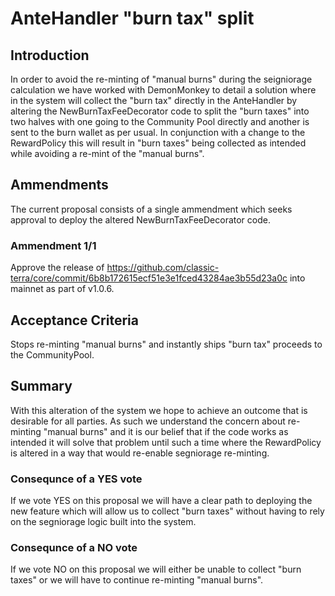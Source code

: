 # AnteHandler "burn tax" split


## Introduction
In order to avoid the re-minting of "manual burns" during the seigniorage calculation we have worked with DemonMonkey to detail a solution where in the system will collect the "burn tax" directly in the AnteHandler by altering the NewBurnTaxFeeDecorator code to split the "burn taxes" into two halves with one going to  the Community Pool directly and another is sent to the burn wallet as per usual. In conjunction with a change to the RewardPolicy this will result in "burn taxes" being collected as intended while avoiding a re-mint of the "manual burns".

## Ammendments
The current proposal consists of a single ammendment which seeks approval to deploy the altered NewBurnTaxFeeDecorator code. 

### Ammendment 1/1
Approve the release of https://github.com/classic-terra/core/commit/6b8b172615ecf51e3e1fced43284ae3b55d23a0c into mainnet as part of v1.0.6.

## Acceptance Criteria
Stops re-minting "manual burns" and instantly ships "burn tax" proceeds to the CommunityPool.

## Summary
With this alteration of the system we hope to achieve an  outcome that is desirable for all parties. As such we understand the concern about re-minting "manual burns" and it is our belief that if the code works as  intended it will solve that problem until such a time where the RewardPolicy is altered in a way that would re-enable segniorage re-minting.

### Consequnce of a YES vote
If we vote YES on this proposal we will have a clear path to deploying the new feature which will allow us to collect "burn taxes" without having to rely on the segniorage logic built into the system.

### Consequnce of a NO vote
If we vote NO on this proposal we will either be unable to collect "burn taxes" or we will have to continue re-minting "manual burns".